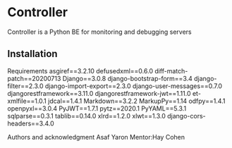 # Controller

Controller is a Python BE for monitoring and debugging servers

## Installation

Requirements 
asgiref==3.2.10
defusedxml==0.6.0
diff-match-patch==20200713
Django==3.0.8
django-bootstrap-form==3.4
django-filter==2.3.0
django-import-export==2.3.0
django-user-messages==0.7.0
djangorestframework==3.11.0
djangorestframework-jwt==1.11.0
et-xmlfile==1.0.1
jdcal==1.4.1
Markdown==3.2.2
MarkupPy==1.14
odfpy==1.4.1
openpyxl==3.0.4
PyJWT==1.7.1
pytz==2020.1
PyYAML==5.3.1
sqlparse==0.3.1
tablib==0.14.0
xlrd==1.2.0
xlwt==1.3.0
django-cors-headers==3.4.0


Authors and acknowledgment
Asaf Yaron 
Mentor:Hay Cohen